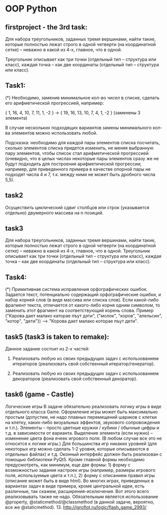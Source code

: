 # OOP Python
## firstproject - the 3rd task:
Для набора треугольников, заданных тремя вершинами, найти такие, которые полностью лежат строго в одной четверти (на координатной сетке) – неважно в какой из 4-х, главное, что в одной.

Треугольник описывает как три точки (отдельный тип – структура или класс), каждая точка – как две координаты (отдельный тип – структура или класс).

## Task1:
(*) Необходимо, заменив минимальное кол-во чисел в списке, сделать его арифметической прогрессией, например:

{ 1, 16, 4, 10, 7, 11, 1, -2 } → { 19, 16, 13, 10, 7, 4, 1, -2 } (заменены 3 элемента)

В случае нескольких подходящих вариантов замены минимального кол-ва элементов можно использовать любой.

Подсказка: необходимо для каждой пары элементов списка посчитать, сколько элементов списка придется изменить, не меняя выбранную пару элементов, чтобы список стал арифметической прогрессией (очевидно, что в целых числах некоторые пары элементов сразу же не будут подходить для построения арифметической прогрессии; например, для приведенного примера в качестве опорной пары не подходят числа 4 и 7, т.к. между ними не может быть дробного числа 5,5).

## task2
Осуществить циклический сдвиг столбцов или строк (указывается отдельно)
двумерного массива на n позиций.

## task3
Для набора треугольников, заданных тремя вершинами, найти такие, которые
полностью лежат строго в одной четверти (на координатной сетке) – неважно в какой из
4-х, главное, что в одной.
Треугольник описывает как три точки (отдельный тип – структура или класс), каждая
точка – как две координаты (отдельный тип – структура или класс).

## Task4:
(*) Примитивная система исправления орфографических ошибок. Задается текст, потенциально содержащий орфографические ошибки, и набор корней слов (в виде массива или списка слов). Если какой-либо фрагмент текста, отличается от какого-либо корня одним символом, то заменить этот фрагмент на соответствующий корень слова. Пример ("Карова дает малако каторае пъут дэти", {"молок", "коров", "апельсин", "котор", "дети"}) –> "Корова дает малако которае пъут дети".

## task5 (task3 is taken to remake):
Данное задание состоит из 2-х частей:

1) Реализовать любую из своих предыдущих задач с использованием итераторов (реализовать свой собственный итератор/генератор).

2) Реализовать любую из своих предыдущих задач с использованием декораторов (реализовать свой собственный декоратор).

## task6 (game - Castle)
Логические игры
В задаче обязательно реализовать логику игры в виде отдельного класса Game.
Оформление игры может быть максимально простым (допустим, не надо плавных
перемещений шариков с клетки на клетку, каких-либо визуальных эффектов, звукового
сопровождения и т.п.). Элементы – просто цветные кружки / кубики / обычные цифры и т.д.
в зависимости от варианта. Выделение элемента (если нужно) – изменение цвета фона ячеек
игрового поля. (В любом случае все это не относится к логике игры.)
Для большинства игр никаких уровней (для некоторых игр можно сделать 1-2 уровня,
которые описываются в отдельных файлах) и т.д.
Оконный интерфейс должен быть реализован c помощью библиотеки PyQt5. Кроме
главной формы необходимо предусмотреть, как минимум, еще две формы: 1) форму с
возможностью задания настроек игры (например, размеры игрового поля, используемые
цвета и т.п.), 2) форму с описанием правил игры (описание может быть в виде html).
Во многих играх, приведенных в вариантах задач в виде примера, кроме центральной
идеи, есть различные, так скажем, расширения-исключения. Вот этого всего реализовывать
также не надо.
Обязательным является использование @property, @staticmethod/@classmethod (в
данной задаче, вероятно, все же @staticmethod).
13. http://igroflot.ru/logic/flash_game_2993/
